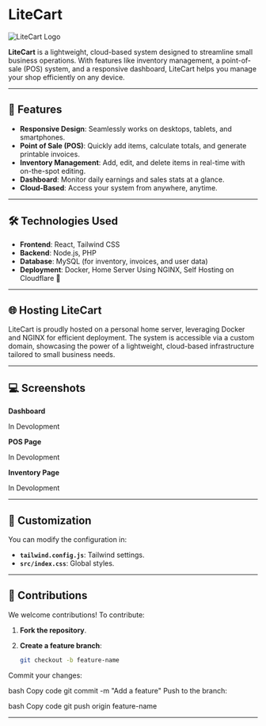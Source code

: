 # LiteCart

![LiteCart Logo](https://github.com/user-attachments/assets/c2cfadf9-f26b-4803-936d-bda878fe96c7)

**LiteCart** is a lightweight, cloud-based system designed to streamline small business operations. With features like inventory management, a point-of-sale (POS) system, and a responsive dashboard, LiteCart helps you manage your shop efficiently on any device.

---

## 🚀 Features
- **Responsive Design**: Seamlessly works on desktops, tablets, and smartphones.
- **Point of Sale (POS)**: Quickly add items, calculate totals, and generate printable invoices.
- **Inventory Management**: Add, edit, and delete items in real-time with on-the-spot editing.
- **Dashboard**: Monitor daily earnings and sales stats at a glance.
- **Cloud-Based**: Access your system from anywhere, anytime.

---

## 🛠️ Technologies Used
- **Frontend**: React, Tailwind CSS
- **Backend**: Node.js, PHP
- **Database**: MySQL (for inventory, invoices, and user data)
- **Deployment**: Docker, Home Server Using NGINX, Self Hosting on Cloudflare 🚀

---

## 🌐 Hosting LiteCart
LiteCart is proudly hosted on a personal home server, leveraging Docker and NGINX for efficient deployment. The system is accessible via a custom domain, showcasing the power of a lightweight, cloud-based infrastructure tailored to small business needs.

---


## 💻 Screenshots
**Dashboard**

In Devolopment

**POS Page**

In Devolopment

**Inventory Page**

In Devolopment

---



## 🎨 Customization

You can modify the configuration in:

- **`tailwind.config.js`**: Tailwind settings.
- **`src/index.css`**: Global styles.

---



## 🌟 Contributions
We welcome contributions! To contribute:

1. **Fork the repository**.

2. **Create a feature branch**:
   ```bash
   git checkout -b feature-name
Commit your changes:

bash
Copy code
git commit -m "Add a feature"
Push to the branch:

bash
Copy code
git push origin feature-name

---
